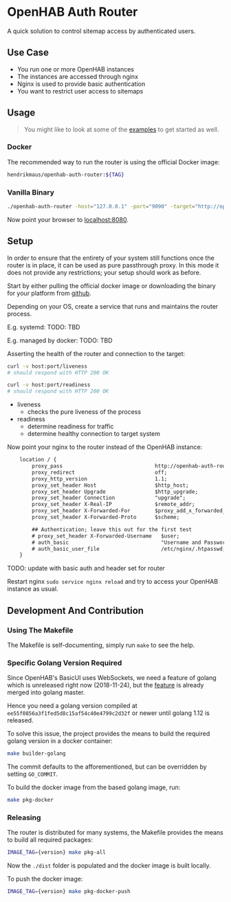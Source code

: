 # OpenHAB Auth Router

A quick solution to control sitemap access by authenticated users.

## Use Case

- You run one or more OpenHAB instances
- The instances are accessed through nginx
- Nginx is used to provide basic authentication
- You want to restrict user access to sitemaps

## Usage

> You might like to look at some of the [examples](./examples) to get started as well.

### Docker

The recommended way to run the router is using the official Docker image:

```sh
hendrikmaus/openhab-auth-router:${TAG}
```

### Vanilla Binary

```sh
./openhab-auth-router -host="127.0.0.1" -port="9090" -target="http://openhab:8080"
```

Now point your browser to [localhost:8080](http://localhost:8080).

## Setup

In order to ensure that the entirety of your system still functions once
the router is in place, it can be used as pure passthrough proxy. In this
mode it does not provide any restrictions; your setup should work as before.

Start by either pulling the official docker image or downloading the binary
for your platform from [github](https://github.com/hendrikmaus/openhab-auth-router/releases).

Depending on your OS, create a service that runs and maintains the router
process.

E.g. systemd:
TODO: TBD

E.g. managed by docker:
TODO: TBD

Asserting the health of the router and connection to the target:

```sh
curl -v host:port/liveness
# should respond with HTTP 200 OK

curl -v host:port/readiness
# should respond with HTTP 200 OK
```

- liveness
  - checks the pure liveness of the process
- readiness
  - determine readiness for traffic
  - determine healthy connection to target system

Now point your nginx to the router instead of the OpenHAB instance:

```txt
    location / {
        proxy_pass                              http://openhab-auth-router/;
        proxy_redirect                          off;
        proxy_http_version                      1.1;
        proxy_set_header Host                   $http_host;
        proxy_set_header Upgrade                $http_upgrade;
        proxy_set_header Connection             "upgrade";
        proxy_set_header X-Real-IP              $remote_addr;
        proxy_set_header X-Forwarded-For        $proxy_add_x_forwarded_for;
        proxy_set_header X-Forwarded-Proto      $scheme;

        ## Authentication; leave this out for the first test
        # proxy_set_header X-Forwarded-Username   $user;
        # auth_basic                              "Username and Password Required";
        # auth_basic_user_file                    /etc/nginx/.htpasswd;
    }
```

TODO: update with basic auth and header set for router

Restart nginx `sudo service nginx reload` and try to access your OpenHAB instance as usual.

## Development And Contribution

### Using The Makefile

The Makefile is self-documenting, simply run `make` to see the help.

### Specific Golang Version Required

Since OpenHAB's BasicUI uses WebSockets, we need a feature of golang
which is unreleased right now (2018-11-24), but the [feature][1] is already merged
into golang master.

Hence you need a golang version compiled at `ee55f0856a3f1fed5d8c15af54c40e4799c2d32f` or
newer until golang 1.12 is released.

To solve this issue, the project provides the means to build the required
golang version in a docker container:

```sh
make builder-golang
```

The commit defaults to the afforementioned, but can be overridden by setting `GO_COMMIT`.

To build the docker image from the based golang image, run:

```sh
make pkg-docker
```

### Releasing

The router is distributed for many systems, the Makefile provides the means to build
all required packages:

```sh
IMAGE_TAG={version} make pkg-all
```

Now the `./dist` folder is populated and the docker image is built locally.

To push the docker image:

```sh
IMAGE_TAG={version} make pkg-docker-push
```

[1]:https://github.com/golang/go/commit/ee55f0856a3f1fed5d8c15af54c40e4799c2d32f

